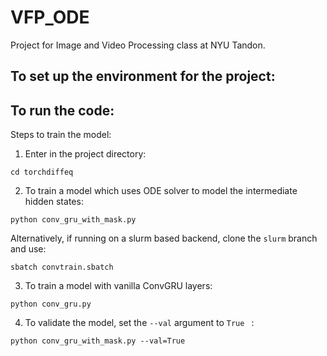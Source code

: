 # VFP_ODE

Project for Image and Video Processing class at NYU Tandon. 


## To set up the environment for the project: 


## To run the code: 

Steps to train the model:

1. Enter in the project directory: 
```
cd torchdiffeq
```

2. To train a model which uses ODE solver to model the intermediate hidden states:
```
python conv_gru_with_mask.py
```
Alternatively, if running on a slurm based backend, clone the `slurm` branch and use: 
```
sbatch convtrain.sbatch
```

3. To train a model with vanilla ConvGRU layers:
```
python conv_gru.py
```

4. To validate the model, set the `--val` argument to `True ` :
```
python conv_gru_with_mask.py --val=True
```


